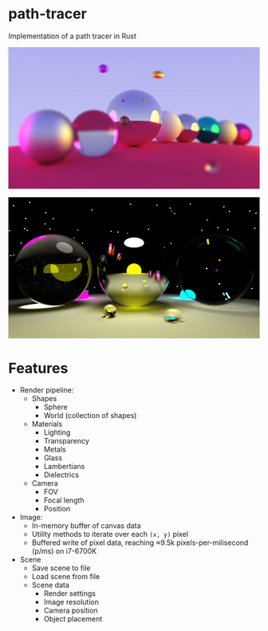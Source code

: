 # path-tracer
Implementation of a path tracer in Rust

![](img/day.png)

![](img/night.png)

# Features

- Render pipeline:
    - Shapes
        - Sphere
        - World (collection of shapes)
    - Materials
        - Lighting
        - Transparency
        - Metals
        - Glass
        - Lambertians
        - Dielectrics
    - Camera
        - FOV
        - Focal length
        - Position
- Image:
    - In-memory buffer of canvas data
    - Utility methods to iterate over each `(x, y)` pixel
    - Buffered write of pixel data, reaching ≈9.5k pixels-per-milisecond (p/ms) on i7-6700K
- Scene
    - Save scene to file
    - Load scene from file
    - Scene data
        - Render settings
        - Image resolution
        - Camera position
        - Object placement
